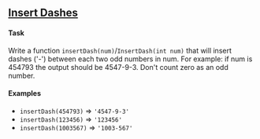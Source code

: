 ## <a href="https://www.codewars.com/kata/insert-dashes">Insert Dashes</a>

#### Task

Write a function `insertDash(num)`/`InsertDash(int num)` that will insert dashes ('-') between each two odd numbers in num. For example: if num is 454793 the output should be 4547-9-3. Don't count zero as an odd number.

#### Examples

- `insertDash(454793)` => `'4547-9-3'`
- `insertDash(123456)` => `'123456'`
- `insertDash(1003567)` => `'1003-567'`
